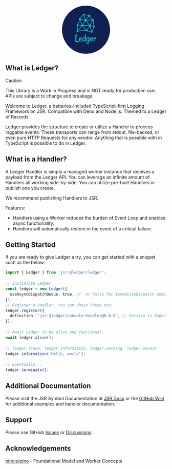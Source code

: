 <p align="center">
  <img style="border-radius=50%" height="150" src="./.github/asset/cover_base.png">
</p>

## What is Ledger?

> [!CAUTION]
> This Library is a Work in Progress and is NOT ready for production use. APIs are subject to change and breakage.

Welcome to Ledger, a batteries-included TypeScript-first Logging Framework on JSR. Compatible with Deno and Node.js. Themed to a Ledger of Records

Ledger provides the structure to create or utilize a Handler to process loggable events. These transports can range from stdout, file-backed, or even pure HTTP Requests for any vendor. Anything that is possible with in TypeScript is possible to do in Ledger.

## What is a Handler?

A Ledger Handler is simply a managed worker instance that receives a payload from the Ledger API. You can leverage an infinite amount of Handlers all working side-by-side. You can utilize pre-built Handlers or publish one you create.

We recommend publishing Handlers to JSR.

Features:

- Handlers using a Worker reduces the burden of Event Loop and enables async functionality.
- Handlers will automatically restore in the event of a critical failure.

## Getting Started

If you are ready to give Ledger a try, you can get started with a snippet such as the below:

```ts
import { Ledger } from 'jsr:@ledger/ledger';

// Initialize Ledger
const ledger = new Ledger({
  useAsyncDispatchQueue: true, //  or false for ImmediateDispatch mode.
});
// Register a Handler. You can chain these too!
ledger.register({
  definition: 'jsr:@ledger/console-handler@0.0.0', // Version is Important. Please verify the latest version. See: https://jsr.io/@ledger for official handlers.
});

// Await Ledger to be alive and functional.
await ledger.alive();

// ledger.trace, ledger.information, ledger.warning, ledger.severe
ledger.information('Hello, world');

// Eventually...
ledger.terminate();
```

## Additional Documentation

Please visit the JSR Symbol Documentation at [JSR Docs](https://jsr.io/@ledger/ledger/doc) or the [GitHub Wiki](https://github.com/TSLedger/ledger/wiki) for additional examples and handler documentation.

## Support

Please use GitHub [Issues](https://github.com/TSLedger/ledger/issues) or [Discussions](https://github.com/TSLedger/ledger/discussions).

## Acknowledgements

[pinojs/pino](https://github.com/pinojs/pino) - Foundational Model and Worker Concepts
